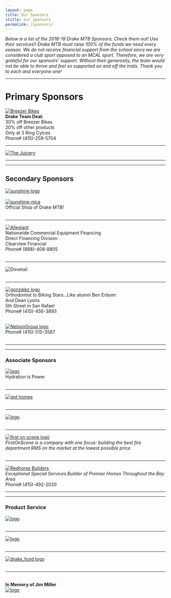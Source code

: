 ```yaml
---
layout: page
title: Our Sponsors
stitle: our_sponsors
permalink: /sponsors/
---
```



*Below is a list of the 2018-19 Drake MTB Sponsors. Check them out! Use their services!! Drake MTB must raise 100% of the funds we need every season. We do not receive financial support from the school since we are considered a club sport opposed to an MCAL sport. Therefore, we are very grateful for our sponsors’ support. Without their generosity, the team would not be able to thrive and feel so supported on and off the trails. Thank you to each and everyone one!*

***
# Primary Sponsors
[![Breezer Bikes](../images/breezer.jpg)](http://breezerbikes.com)<br>
**Drake Team Deal:**<br>
30% off Breezer Bikes<br>
20% off other products<br>
Only at 3 Ring Cylces<br>
Phone# (415)-259-5704

***
[![The Juicery](../images/juicery.jpg)](https://www.facebook.com/juicery.com)<br>

***
***
## Secondary Sponsors
[![sunshine logo](../images/sunshine_new.JPG)](http://www.sunshinebicycle.com)<br><br>
[![sunshine-nica](../images/nica-header.jpg)](http://www.sunshinebicycle.com/nica16/)<br>
Official Shop of Drake MTB!<br><br>
***
[![Allegiant](../images/Allegiant-logo.jpg)](http://www.clearviewfinancial.com)<br>
Nationwide Commercial Equipment Financing<br>
Direct Financing Division<br>
Clearview Financial<br>
Phone# (888)-408-8805<br><br>
***
![Dovetail](../images/dovetail-logo.jpg)<br><br>
***
[![gonzalez logo](../images/Gonzolez-logo.png)](http://www.drmichelleg.com)<br>
Orthodontist to Biking Stars…Like alumni Ben Enbom<br>
And Dean Lyons<br>
5th Street in San Rafael<br>
Phone# (415)-456-3893<br><br>

[![NelsonGroup logo](../images/NG_logo.png)](http://www.TheNelsonGroupMarin.com)<br>
Phone# (415)-515-3587<br><br>

***
***
### Associate Sponsors
[![logo](../images/Osmo_wordmark_color.png)](http://www.osmonutrition.com)<br>
Hydration is Power<br><br>
***
[![got homes](../images/got-homes.jpg)](http://gothomes.com)<br><br>
***
[![logo](../images/Dolby_Vert_Black.png)](http://www.dolby.com/us/en/index.html)<br><br>
***
[![first on scene logo](../images/First-On-Scene.jpg)](http://firstonscene.com)<br>
*FirstOnScene is a company with one focus: building the best fire department RMS on the market at the lowest possible price.*<br><br>
***
[![Redhorse Builders](../images/redhorse.jpg)](http://www.redhorseconstructors.com)<br>
*Exceptional Special Services Builder of Premier Homes
Throughout the Bay Area*<br>
Phone# (415)-492-2020<br>

***
***
### Product Service
[![logo](../images/marin-yoga.png)](http://www.Marinpoweryoga.com)<br><br>
***
[![logo](../images/pelo-logo.jpg)](http://www.pelofitness.com)<br><br>
***
[![drake_fund logo](../images/drake_fund.jpg)](http://www.drakefund.org)<br><br>
***
<br>**In Memory of Jim Miller**<br>
[![logo](../images/jmiller.jpg)](/jim_miller)
